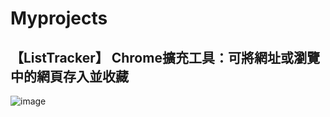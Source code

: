 # Myprojects

## 【ListTracker】 Chrome擴充工具：可將網址或瀏覽中的網頁存入並收藏
![image](https://i.imgur.com/zpRTxOg.png)
